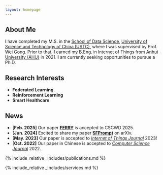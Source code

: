 ```yaml
---
layout: homepage
---
```


## About Me

I have completed my M.S. in the [School of Data Science](https://saids.ustc.edu.cn/),
[University of Science and Technology of China (USTC)](http://www.ustc.edu.cn/), where I was supervised by Prof. [Wei Gong](http://staff.ustc.edu.cn/~weigong/).
Prior to that, I earned my B.Eng. in Internet of Things from [Anhui University (AHU)](https://www.ahu.edu.cn) in 2021. I am currently seeking opportunities to pursue a Ph.D.


## Research Interests

- **Federated Learning**
- **Reinforcement Learning**
- **Smart Healthcare**

## News

- **[Feb. 2025]** Our paper **[FERRY](./assets/files/FERRY.pdf)** is accepted to CSCWD 2025.
- **[Jun. 2024]** Excited to share my paper **[SFPrompt](https://arxiv.org/pdf/2407.17533)** on arXiv.
- **[May. 2023]** Our paper is accepted to [*Internet of Things Journal*](https://ieeexplore.ieee.org/document/10138664/) 2023!
- **[Oct. 2022]** Our paper in Chinese is accepted to [*Computer Science Journal*](https://www.jsjkx.com/index.jsp) 2022.



{% include_relative _includes/publications.md %}

{% include_relative _includes/services.md %}
